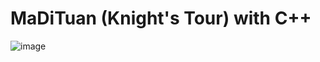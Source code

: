 # MaDiTuan (Knight's Tour) with C++
![image](https://github.com/LoylP/Knight-s_Tour/assets/115894727/1bdd43bb-5145-410c-b800-663433ec53c0)

